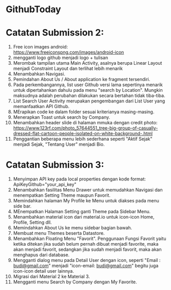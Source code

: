 # GithubToday

# Catatan Submission 2:
1. Free icon images android: https://www.freeiconspng.com/images/android-icon
2. mengganti logo github menjadi logo + tulisan
3. Merombak tampilan utama Main Activity, asalnya berupa Linear Layout menjadi Constraint Layout dan terlihat lebih menarik
4. Menambahkan Navigasi.
5. Pemindahan About Us / About application ke fragment tersendiri.
6. Pada perkembangannya, list user Github versi lama sepertinya menarik untuk dipertahankan dahulu pada menu "search by Location". Mungkin maksudnya adalah perubahan dilakukan secara bertahan tidak tiba-tiba.
7. List Search User Activity merupakan pengembangan dari List User yang memanfaatkan API Github.
8. MErapikan code ke dalam folder sesuai kriterianya masing-masing.
9. Menerapkan Toast untuk search by Company.
10. Menambahkan header slide di halaman mmuka dengan credit photo: https://www.123rf.com/photo_57644551_tree-big-group-of-casually-dressed-flat-cartoon-people-isolated-on-white-background-.html
11. Penggantian beberapa menu lebih sederhana seperti "Aktif Sejak" menjadi Sejak, "Tentang User" menjadi Bio.

# Catatan Submission 3:
1. Menyimpan API key pada local properties dengan kode format: ApiKeyGithub="your_api_key"
2. Menambahkan fasilitas Menu Drawer untuk memudahkan Navigasi dan menempatkan Setting Theme maupun Favorit.
3. Memindahkan halaman My Profile ke Menu untuk diakses pada menu side bar.
4. MEnempatkan Halaman Setting ganti Theme pada Sidebar Menu.
5. Menambahkan material icon dari material.io untuk icon-icon Home, Profile, Setting dll.
6. Memindahkan About Us ke menu sidebar bagian bawah. 
7. Membuat menu Themes beserta Datastore.
8. Menambahkan Floating Menu "Favorit". Penggunaan Fungsi Favorit yaitu ketika ditekan jika sudah belum pernah dibuat menjadi favorite, maka akan menjadi favorit, sedangkan jika sudah menjadi favorit, maka akan menghapus dari database.
9. Mengganti dialog menu pada Detail User dengan icon, seperti "Email : budi@gmail.com" menjadi "icon-email: budi@gmail.com" begitu juga icon-icon detail user lainnya.
10. Migrasi dari Material 2 ke Material 3.
11. Mengganti menu Search by Company dengan My Favorite.

